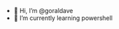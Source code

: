 - 👋 Hi, I’m @goraldave
- 🌱 I’m currently learning powershell

<!---
goraldave/goraldave is a ✨ special ✨ repository because its `README.md` (this file) appears on your GitHub profile.
You can click the Preview link to take a look at your changes.
--->
